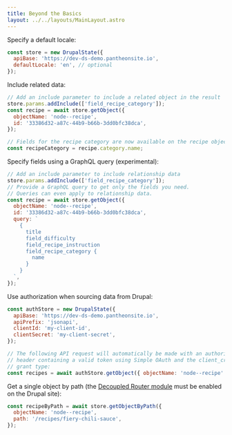 ```yaml
---
title: Beyond the Basics
layout: ../../layouts/MainLayout.astro
---
```


Specify a default locale:

```js
const store = new DrupalState({
  apiBase: 'https://dev-ds-demo.pantheonsite.io',
  defaultLocale: 'en', // optional
});
```

Include related data:

```js
// Add an include parameter to include a related object in the result
store.params.addInclude(['field_recipe_category']);
const recipe = await store.getObject({
  objectName: 'node--recipe',
  id: '33386d32-a87c-44b9-b66b-3dd0bfc38dca',
});

// Fields for the recipe category are now available on the recipe object.
const recipeCategory = recipe.category.name;
```

Specify fields using a GraphQL query (experimental):

```js
// Add an include parameter to include relationship data
store.params.addInclude(['field_recipe_category']);
// Provide a GraphQL query to get only the fields you need.
// Queries can even apply to relationship data.
const recipe = await store.getObject({
  objectName: 'node--recipe',
  id: '33386d32-a87c-44b9-b66b-3dd0bfc38dca',
  query: `
    {
      title
      field_difficulty
      field_recipe_instruction
      field_recipe_category {
        name
      }
    }
  `,
});
```

Use authorization when sourcing data from Drupal:

```js
const authStore = new DrupalState({
  apiBase: 'https://dev-ds-demo.pantheonsite.io',
  apiPrefix: 'jsonapi',
  clientId: 'my-client-id',
  clientSecret: 'my-client-secret',
});

// The following API request will automatically be made with an authorization
// header containing a valid token using Simple OAuth and the client_credentials
// grant type:
const recipes = await authStore.getObject({ objectName: 'node--recipe' });
```

Get a single object by path (the
[Decoupled Router module](https://www.drupal.org/project/decoupled_router) must
be enabled on the Drupal site):

```js
const recipeByPath = await store.getObjectByPath({
  objectName: 'node--recipe',
  path: '/recipes/fiery-chili-sauce',
});
```
